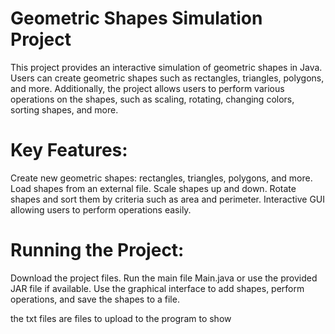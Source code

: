 # Geometric Shapes Simulation Project
This project provides an interactive simulation of geometric shapes in Java. Users can create geometric shapes such as rectangles, triangles, polygons, and more. Additionally, the project allows users to perform various operations on the shapes, such as scaling, rotating, changing colors, sorting shapes, and more.

# Key Features:
Create new geometric shapes: rectangles, triangles, polygons, and more.
Load shapes from an external file.
Scale shapes up and down.
Rotate shapes and sort them by criteria such as area and perimeter.
Interactive GUI allowing users to perform operations easily.

# Running the Project:
Download the project files.
Run the main file Main.java or use the provided JAR file if available.
Use the graphical interface to add shapes, perform operations, and save the shapes to a file.


the txt files are files to upload to the program to show
